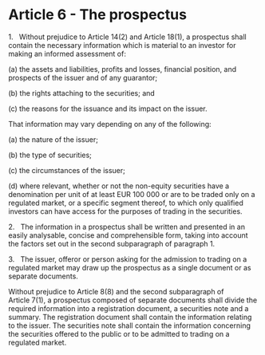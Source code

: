 # Article 6 - The prospectus


1.   Without prejudice to Article 14(2) and Article 18(1), a prospectus shall contain the necessary information which is material to an investor for making an informed assessment of:

(a) the assets and liabilities, profits and losses, financial position, and prospects of the issuer and of any guarantor;

(b) the rights attaching to the securities; and

(c) the reasons for the issuance and its impact on the issuer.

That information may vary depending on any of the following:

(a) the nature of the issuer;

(b) the type of securities;

(c) the circumstances of the issuer;

(d) where relevant, whether or not the non-equity securities have a denomination per unit of at least EUR 100 000 or are to be traded only on a regulated market, or a specific segment thereof, to which only qualified investors can have access for the purposes of trading in the securities.

2.   The information in a prospectus shall be written and presented in an easily analysable, concise and comprehensible form, taking into account the factors set out in the second subparagraph of paragraph 1.

3.   The issuer, offeror or person asking for the admission to trading on a regulated market may draw up the prospectus as a single document or as separate documents.

Without prejudice to Article 8(8) and the second subparagraph of Article 7(1), a prospectus composed of separate documents shall divide the required information into a registration document, a securities note and a summary. The registration document shall contain the information relating to the issuer. The securities note shall contain the information concerning the securities offered to the public or to be admitted to trading on a regulated market.
